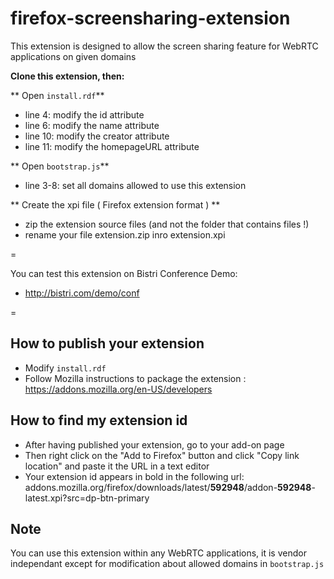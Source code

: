 firefox-screensharing-extension
==============================

This extension is designed to allow the screen sharing feature for WebRTC applications on given domains

**Clone this extension, then:**

** Open `install.rdf`**

* line 4: modify the id attribute
* line 6: modify the name attribute
* line 10: modify the creator attribute
* line 11: modify the homepageURL attribute

** Open `bootstrap.js`**

* line 3-8: set all domains allowed to use this extension

** Create the xpi file ( Firefox extension format ) **

* zip the extension source files (and not the folder that contains files !)
* rename your file extension.zip inro extension.xpi

=

You can test this extension on Bistri Conference Demo:

* http://bistri.com/demo/conf

=

## How to publish your extension

* Modify `install.rdf`
* Follow Mozilla instructions to package the extension : https://addons.mozilla.org/en-US/developers

## How to find my extension id

* After having published your extension, go to your add-on page
* Then right click on the "Add to Firefox" button and click "Copy link location" and paste it the URL in a text editor
* Your extension id appears in bold in the following url: addons.mozilla.org/firefox/downloads/latest/**592948**/addon-**592948**-latest.xpi?src=dp-btn-primary

## Note

You can use this extension within any WebRTC applications, it is vendor independant except for modification about allowed domains in `bootstrap.js`
